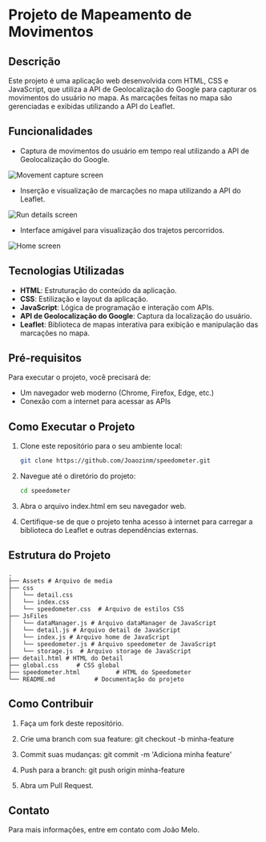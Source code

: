 # Projeto de Mapeamento de Movimentos

## Descrição

Este projeto é uma aplicação web desenvolvida com HTML, CSS e JavaScript, que utiliza a API de Geolocalização do Google para capturar os movimentos do usuário no mapa. As marcações feitas no mapa são gerenciadas e exibidas utilizando a API do Leaflet.

## Funcionalidades

- Captura de movimentos do usuário em tempo real utilizando a API de Geolocalização do Google.

![Movement capture screen](./Assets/speedometer-screen.png)

- Inserção e visualização de marcações no mapa utilizando a API do Leaflet.

![Run details screen](./Assets/speedometer-detail.png)

- Interface amigável para visualização dos trajetos percorridos.

![Home screen](./Assets/speedometer-home.png)

## Tecnologias Utilizadas

- **HTML**: Estruturação do conteúdo da aplicação.
- **CSS**: Estilização e layout da aplicação.
- **JavaScript**: Lógica de programação e interação com APIs.
- **API de Geolocalização do Google**: Captura da localização do usuário.
- **Leaflet**: Biblioteca de mapas interativa para exibição e manipulação das marcações no mapa.

## Pré-requisitos

Para executar o projeto, você precisará de:

- Um navegador web moderno (Chrome, Firefox, Edge, etc.)
- Conexão com a internet para acessar as APIs

## Como Executar o Projeto

1. Clone este repositório para o seu ambiente local:
   ```bash
   git clone https://github.com/Joaozinm/speedometer.git

2. Navegue até o diretório do projeto:
    ```bash
    cd speedometer

3. Abra o arquivo index.html em seu navegador web.

4. Certifique-se de que o projeto tenha acesso à internet para carregar a biblioteca do Leaflet e outras dependências externas.

## Estrutura do Projeto

    .
    ├── Assets # Arquivo de media
    ├── css
    │   └── detail.css
    │   └── index.css
    │   └── speedometer.css  # Arquivo de estilos CSS
    ├── JsFiles
    │   └── dataManager.js # Arquivo dataManager de JavaScript
    │   └── detail.js # Arquivo detail de JavaScript
    │   └── index.js # Arquivo home de JavaScript
    │   └── speedometer.js # Arquivo speedometer de JavaScript
    │   └── storage.js  # Arquivo storage de JavaScript     
    ├── detail.html # HTML do Detail
    ├── global.css     # CSS global
    ├── speedometer.html          # HTML do Speedometer
    └── README.md           # Documentação do projeto

## Como Contribuir

1. Faça um fork deste repositório.

2. Crie uma branch com sua feature: git checkout -b minha-feature

3. Commit suas mudanças: git commit -m 'Adiciona minha feature'

4. Push para a branch: git push origin minha-feature

5. Abra um Pull Request.

## Contato
Para mais informações, entre em contato com João Melo.